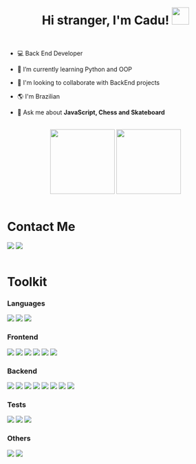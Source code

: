 <h1 align="center">Hi stranger, I'm Cadu! <img src="https://raw.githubusercontent.com/MartinHeinz/MartinHeinz/master/wave.gif" height="40px"> </h1>

<br>

<div align="left">

  - 💻 Back End Developer 

  - 🌱 I’m currently learning Python and OOP

  - :handshake: I'm looking to collaborate with BackEnd projects

  - 🌎 I'm Brazilian

  - 💬 Ask me about **JavaScript, Chess and Skateboard**

</div>

<br>

<div align="center">
  <img height="150em" src="https://github-readme-stats.vercel.app/api?username=StephanCadu&show_icons=true&theme=maroongold&include_all_commits=true&count_private=true"/>
  <img height="150em" src="https://github-readme-stats.vercel.app/api/top-langs/?username=StephanCadu&layout=compact&langs_count=7&theme=maroongold"/>
<!--   <img height="150em" src="https://github-readme-streak-stats.herokuapp.com/?user=StephanCadu&theme=maroongold"> -->
</div>
  
<br>

<h1 align="left"> Contact Me</h1>
  
<div align="left">
  <a href="https://www.linkedin.com/in/carlos-eduardo-stephan-851b91233/"><img src="https://img.shields.io/badge/LinkedIn-0077B5?style=for-the-badge&logo=linkedin&logoColor=white"></a>
  <a href="mailto:cdauk@hotmail.com"><img src="https://img.shields.io/badge/Microsoft_Outlook-0078D4?style=for-the-badge&logo=microsoft-outlook&logoColor=white"></a>
</div>

<br>

<h1 align="left"> Toolkit </h1>

<h3 align="left"> Languages </h3>
<div style="display: inline_block" align="left">
  <img src="https://img.shields.io/badge/JavaScript-323330?style=for-the-badge&logo=javascript&logoColor=F7DF1E" />
  <img src="https://img.shields.io/badge/TypeScript-007ACC?style=for-the-badge&logo=typescript&logoColor=white" />
  <img src="https://img.shields.io/badge/python-3670A0?style=for-the-badge&logo=python&logoColor=ffdd54" />
<!--   <img src="https://img.shields.io/badge/java-%23ED8B00.svg?style=for-the-badge&logo=java&logoColor=white" > -->
</div>

<h3 align="left"> Frontend </h3>
<div style="display: inline_block" align="left">
  <img src="https://img.shields.io/badge/HTML5-E34F26?style=for-the-badge&logo=html5&logoColor=white" />
  <img src="https://img.shields.io/badge/CSS3-1572B6?style=for-the-badge&logo=css3&logoColor=white" />
  <img src="https://img.shields.io/badge/React-20232A?style=for-the-badge&logo=react&logoColor=61DAFB" />
  <img src="https://img.shields.io/badge/Redux-593D88?style=for-the-badge&logo=redux&logoColor=white" />
  <img src="https://img.shields.io/badge/tailwindcss-%2338B2AC.svg?style=for-the-badge&logo=tailwind-css&logoColor=white" />
  <img src="https://img.shields.io/badge/bootstrap-%23563D7C.svg?style=for-the-badge&logo=bootstrap&logoColor=white" >
</div>

<h3 align="left"> Backend </h3>
<div style="display: inline_block" align="left">
  <img src="https://img.shields.io/badge/Docker-2CA5E0?style=for-the-badge&logo=docker&logoColor=white" />
  <img src="https://img.shields.io/badge/Node.js-339933?style=for-the-badge&logo=nodedotjs&logoColor=white" />
  <img src="https://img.shields.io/badge/express.js-%23404d59.svg?style=for-the-badge&logo=express&logoColor=%2361DAFB" />
  <img src="https://img.shields.io/badge/-Swagger-%23Clojure?style=for-the-badge&logo=swagger&logoColor=white"/>
  <img src="https://img.shields.io/badge/MySQL-005C84?style=for-the-badge&logo=mysql&logoColor=white" />
  <img src="https://img.shields.io/badge/Sequelize-52B0E7?style=for-the-badge&logo=Sequelize&logoColor=white" />
  <img src="https://img.shields.io/badge/Prisma-3982CE?style=for-the-badge&logo=Prisma&logoColor=white" />
  <img src="https://img.shields.io/badge/MongoDB-4EA94B?style=for-the-badge&logo=mongodb&logoColor=white" />
</div>

<h3 align="left"> Tests </h3>
<div style="display: inline_block" align="left">
  <img src="https://img.shields.io/badge/Jest-C21325?style=for-the-badge&logo=jest&logoColor=white" />
  <img src="https://img.shields.io/badge/Mocha-8D6748?style=for-the-badge&logo=Mocha&logoColor=white">
  <img src="https://img.shields.io/badge/Chai-f7e9c8?style=for-the-badge&logo=mocha&logoColor=a84d45">
</div>

<h3 align="left"> Others </h3>
<div style="display: inline_block" align="left">
  <img src="https://img.shields.io/badge/Visual%20Studio%20Code-0078d7.svg?style=for-the-badge&logo=visual-studio-code&logoColor=white" />
  <img src="https://img.shields.io/badge/GIT-E44C30?style=for-the-badge&logo=git&logoColor=white" />
<!--   <img src="https://img.shields.io/badge/IntelliJIDEA-000000.svg?style=for-the-badge&logo=intellij-idea&logoColor=white" > -->
</div>
